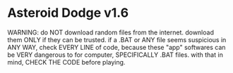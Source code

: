 # Asteroid Dodge v1.6
WARNING:
do NOT download random files from the internet.
download them ONLY if they can be trusted.
if a .BAT or ANY file seems suspicious in ANY WAY,
check EVERY LINE of code, because these "app" softwares
can be VERY dangerous to for computer, SPECIFICALLY .BAT files.
with that in mind, CHECK THE CODE before playing.
